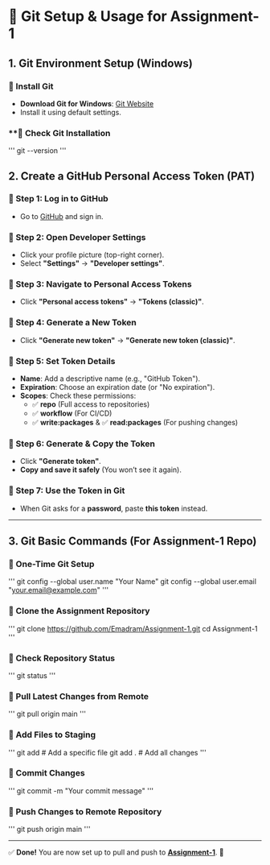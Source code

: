 # 🚀 Git Setup & Usage for Assignment-1

## **1. Git Environment Setup (Windows)**  

### **🔹 Install Git**  
- **Download Git for Windows**: [Git Website](https://git-scm.com/downloads)  
- Install it using default settings.

### **🔹 Check Git Installation

'''
git --version
'''

## **2. Create a GitHub Personal Access Token (PAT)**  

### **🔹 Step 1: Log in to GitHub**  
- Go to [GitHub](https://github.com/) and sign in.

### **🔹 Step 2: Open Developer Settings**  
- Click your profile picture (top-right corner).  
- Select **"Settings"** → **"Developer settings"**.  

### **🔹 Step 3: Navigate to Personal Access Tokens**  
- Click **"Personal access tokens"** → **"Tokens (classic)"**.  

### **🔹 Step 4: Generate a New Token**  
- Click **"Generate new token"** → **"Generate new token (classic)"**.  

### **🔹 Step 5: Set Token Details**  
- **Name**: Add a descriptive name (e.g., "GitHub Token").  
- **Expiration**: Choose an expiration date (or "No expiration").  
- **Scopes**: Check these permissions:
  - ✅ **repo** (Full access to repositories)
  - ✅ **workflow** (For CI/CD)
  - ✅ **write:packages** & ✅ **read:packages** (For pushing changes)

### **🔹 Step 6: Generate & Copy the Token**  
- Click **"Generate token"**.  
- **Copy and save it safely** (You won’t see it again).  

### **🔹 Step 7: Use the Token in Git**  
- When Git asks for a **password**, paste **this token** instead.

---

## **3. Git Basic Commands (For Assignment-1 Repo)**  

### **🔹 One-Time Git Setup**  
'''
git config --global user.name "Your Name"
git config --global user.email "your.email@example.com"
'''

### **🔹 Clone the Assignment Repository**  
'''
git clone https://github.com/Emadram/Assignment-1.git
cd Assignment-1
'''

### **🔹 Check Repository Status**  
'''
git status
'''

### **🔹 Pull Latest Changes from Remote**  
'''
git pull origin main
'''

### **🔹 Add Files to Staging**  
'''
git add <filename>  # Add a specific file
git add .           # Add all changes
'''

### **🔹 Commit Changes**  
'''
git commit -m "Your commit message"
'''

### **🔹 Push Changes to Remote Repository**  
'''
git push origin main
'''

---

✅ **Done!** You are now set up to pull and push to **[Assignment-1](https://github.com/Emadram/Assignment-1)**. 🚀  
